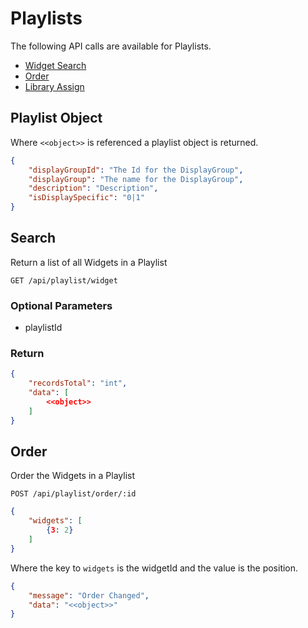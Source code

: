 <!--toc=api-->
# Playlists
The following API calls are available for Playlists.

*   [Widget Search](#search)
*   [Order](#order)
*   [Library Assign](#libraryAssign)

## Playlist Object
Where `<<object>>` is referenced a playlist object is returned.

```json
{
	"displayGroupId": "The Id for the DisplayGroup",
	"displayGroup": "The name for the DisplayGroup",
	"description": "Description",
	"isDisplaySpecific": "0|1"
}
```

## Search
<a name="search"></a>

Return a list of all Widgets in a Playlist

`GET /api/playlist/widget`

### Optional Parameters
- playlistId

### Return

```json
{
	"recordsTotal": "int",
	"data": [
		<<object>>
	]
}
```

## Order
<a name="#order"></a>
Order the Widgets in a Playlist

`POST /api/playlist/order/:id`

```json
{
	"widgets": [
		{3: 2}
	]
}
```

Where the key to `widgets` is the widgetId and the value is the position.

``` json
{
	"message": "Order Changed",
	"data": "<<object>>"
}
```
